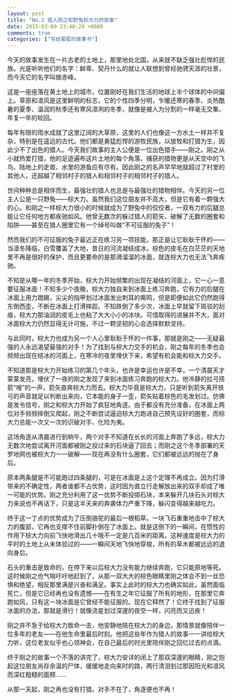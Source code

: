 ```yaml
---
layout: post
title: "No.2 猎人刚之和野兔棕大力的故事"
date: 2015-03-09 23:48:29 +0800
comments: true
categories: ["写给葡萄的故事书"]
---
```


今天的故事发生在一片古老的土地上，那里地处北国，从来就不缺乏强壮彪悍的民族。光是听听他们的名字：鲜卑、契丹什么的就让人联想到曾经驰骋天涯的壮景，而今天它的名字叫做赤峰。

这是一座座落在黄土地上的城市，位置刚好在我们生活的地球上半个球体的中间偏上。草原和凛风是这里鲜明的标志，它的个性四季分明，乍暖还寒的春季、炎热酷暑的夏季、温润的秋季还有寒风凛冽的冬季，就像是被人为分割的一样毫无交集、年复一年的轮回。

每年有限的雨水成就了这里辽阔的大草原，这里的人们也像这一方水土一样并不复杂，特别是在遥远的古代。他们都是勇猛彪悍的游牧民族，以放牧和打猎为生，因此少不了出色的猎人。今天我们故事的主人公便是一位出色猎手——刚之。刚之从小就热爱打猎，他的足迹遍布这片土地的每个角落，捕获的猎物更是从天空中的飞鸟、陆地上的走兽、水里的游鱼应有尽有。因此刚之的名声早早地就超过了村里的其他人，还超越了相邻村子的猎人和相邻村子的相邻村子的猎人。

世间种种总是相伴而生，最强壮的猎人也总是与最强壮的猎物相伴。今天的另一位主人公是一只野兔——棕大力。虽然我们这位朋友并不高大，但是它有着一颗强大的心。和刚之一样棕大力很小的时候就成为了野兔中的佼佼者，一双有力的后腿总能让它任何地方都疾驰如风。他曾无数次的躲过猎人的箭矢、破解了无数的圈套和陷阱——甚至在猎人圈里它有一个绰号叫做“不可征服的兔子”！

然而我们的不可征服的兔子最近正在练习另一项技能，那正是让它耿耿于怀的——当凛冬降临，白雪覆盖了大地，昔日的河流凝结成冰，棕色的皮毛在白茫茫的天地里不再是很好的保护，而且更要命的是那滑溜溜的冰面，就连棕大力也无法飞奔疾驰。

不知是从哪一年的冬季开始，棕大力开始频繁的出现在凝结的河面上，它一心一意要征服冰面！不知多少个夜晚，棕大力独自来到冰面上练习奔跑，它有力的后腿在冰面上用力蹬踢，尖尖的指甲划过冰面发出刺耳的嘶鸣，但是即便如此它仍然跑得东倒西歪，不断在冰面上打滑摔跤。不知跌倒了多少次，冰面上早就留下斑驳的刮痕，棕大力那油润的皮毛上也粘了大大小小的冰块。可惜取得的进展并不大，面对冰面棕大力仍然显得无计可施，不过一颗坚韧的心会选择默默坚持。

与此同时，棕大力也成为另一个人心里耿耿于怀的一件事，那就是刚之——无疑最强的人永远渴望最强的对手！为了找到与棕大力交手的机会，刚之每年的冬季也会频频出现在结冰的河面上，在寒冷的夜里埋伏下来，希望有机会能和棕大力交手。

不知道那是棕大力开始练习的第几个年头，也许是幸运也许是不幸，一个清晨天才蒙蒙发亮，埋伏了一夜的刚之发现了来到冰面练习奔跑的棕大力。他冷静的拉弓搭箭“嗖”的一声，箭矢直奔棕大力而去。棕大力毕竟是棕大力，只是听到箭矢离开铁弓的声音就足以判断出来向，它本能的身子一歪，箭矢贴着棕色的毛发划过。仿佛是发令信号，刚之和棕大力开始了疯狂地角逐。由于都没有充分准备，在冰面上两位对手频频摔倒又爬起，刚之不断尝试逼迫棕大力跑进自己预先设好的圈套，而棕大力总能一次又一次的识破对手、化险为夷。

这场角逐从清晨进行到晌午，两个对手不知道在长长的河面上奔跑了多远，棕大力无数次地尝试离开河面都被刚之投过来的石块逼了回去；而刚之这个冬季部署的天罗地网也被棕大力一一破解——现在再没有什么圈套，它们都被远远的抛在了身后。

原本两条腿是不可能跑过四条腿的，可是在冰面是上这个定理不再成立。因为打滑带来的不确定性，两者谁都不占优势，这时因为直立行走解放出来的双手却成了唯一可能的优势。刚之充分利用了这一优势不断投掷石块，本来躲开几块石头对棕大力来说也不再话下，只是这半天来的奔袭体力严重下降，躲闪变得越来越吃力。

终于这一丁点的优势成为了压倒骆驼的最后一根稻草。一块飞石重重地击中了棕大力的腹部，它再也支撑不住前脚扑倒在了冰面上。就是这倒下的一瞬间，在惯性的作用下棕大力向前飞快地滑出几十哦不一定是几百米的距离，这种速度是棕大力的平时的土地上从未体验过的——一瞬间天地飞快地穿梭，所有的草木都被远远的退向身后。

石头的重击是致命的，在停下来以后棕大力没有能力继续奔跑，它只能原地等死。这时候刚之也气喘吁吁地赶到了，从那一双大大的棕色眼睛里刚之体会不到一丝恐惧和绝望，相反那里满是兴奋和满足。事实上此时的棕大力也确实如此，虽然面临死亡，但是它已经再也没有遗憾——在有生之年它征服了所有的地形，在那里它奔跑如风，只有这一块冰面是它曾经不能征服的。现在它释然了！它终于找到了征服冰面的办法，那就是滑行！就像流星划过深邃的夜空一样，闪亮而又迅疾！

刚之并不急于给棕大力致命一击，他安静地陪在棕大力的身边，那情景就像陪伴一位多年的老友——在他生命里最后时刻。他把这些年作为猎人的故事一一讲给棕大力听，这位老友似乎也心领神会，在自己最后的时光里陪伴刚之回忆过去的点滴。

终于刚之的故事一个不落的讲完了，棕大力安详的闭上了那双深邃的眼睛，刚之抱起这位朋友尚存余温的尸体，缓缓地走向来时的路，两行清泪划过那因阳光和凛风而深红粗糙的面颊……

从那一天起，刚之再也没有打猎。对手不在了，角逐便也不再！

